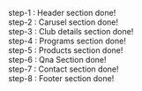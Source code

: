 step-1 : Header section done!<br>
step-2 : Carusel section done!<br>
step-3 : Club details section done!<br>
step-4 : Programs section done!<br>
step-5 : Products section done!<br>
step-6 : Qna Section done!<br>
step-7 : Contact section done!<br>
step-8 : Footer section done!